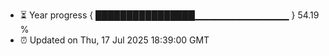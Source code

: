 - ⏳ Year progress { ████████████████▁▁▁▁▁▁▁▁▁▁▁▁▁▁ } 54.19 %
- ⏰ Updated on Thu, 17 Jul 2025 18:39:00 GMT

